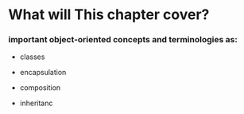 
# What will This chapter cover?

### important object-oriented concepts and terminologies as:

- classes

- encapsulation

- composition 

- inheritanc
